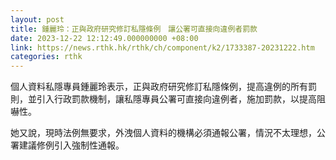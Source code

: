 ```yaml
---
layout: post
title: 鍾麗玲：正與政府研究修訂私隱條例　讓公署可直接向違例者罰款
date: 2023-12-22 12:12:49.000000000 +08:00
link: https://news.rthk.hk/rthk/ch/component/k2/1733387-20231222.htm
categories: rthk
---
```


個人資料私隱專員鍾麗玲表示，正與政府研究修訂私隱條例，提高違例的所有罰則，並引入行政罰款機制，讓私隱專員公署可直接向違例者，施加罰款，以提高阻嚇性。

她又說，現時法例無要求，外洩個人資料的機構必須通報公署，情況不太理想，公署建議修例引入強制性通報。
